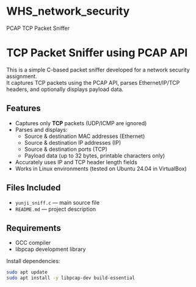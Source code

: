 # WHS_network_security
PCAP TCP Packet Sniffer

# TCP Packet Sniffer using PCAP API

This is a simple C-based packet sniffer developed for a network security assignment.  
It captures TCP packets using the PCAP API, parses Ethernet/IP/TCP headers, and optionally displays payload data.

## Features

- Captures only **TCP** packets (UDP/ICMP are ignored)
- Parses and displays:
  - Source & destination MAC addresses (Ethernet)
  - Source & destination IP addresses (IP)
  - Source & destination ports (TCP)
  - Payload data (up to 32 bytes, printable characters only)
- Accurately uses IP and TCP header length fields
- Works in Linux environments (tested on Ubuntu 24.04 in VirtualBox)

## Files Included

- `yunji_sniff.c` — main source file
- `README.md` — project description

## Requirements

- GCC compiler
- libpcap development library

Install dependencies:

```bash
sudo apt update
sudo apt install -y libpcap-dev build-essential
